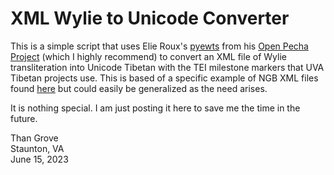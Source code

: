 # XML Wylie to Unicode Converter

This is a simple script that uses Elie Roux's [pyewts](https://github.com/OpenPecha/pyewts) from his
[Open Pecha Project](https://github.com/OpenPecha) (which I highly recommend) to convert an XML file of 
Wylie transliteration into Unicode Tibetan with the TEI milestone markers that UVA Tibetan projects use. 
This is based of a specific example of NGB XML files found 
[here](https://github.com/brunogml/rKTs/tree/master/etexts/Gpb) but could easily be generalized as the need arises.

It is nothing special. I am just posting it here to save me the time in the future.


Than Grove  
Staunton, VA  
June 15, 2023
